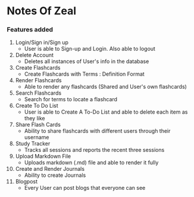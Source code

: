 # Notes Of Zeal

### Features added
1. Login/Sign in/Sign up
    * User is able to Sign-up and Login. Also able to logout
2. Delete Account
    * Deletes all instances of User's info in the database
3. Create Flashcards
    * Create Flashcards with Terms : Definition Format
4. Render Flashcards
    * Able to render any flashcards (Shared and User's own flashcards)
5. Search Flashcards
    * Search for terms to locate a flashcard
6. Create To Do List
    * User is able to Create A To-Do List and able to delete each item as they like
7. Share Flash Cards
    * Ability to share flashcards with different users through their username 
8. Study Tracker
    * Tracks all sessions and reports the recent three sessions
9. Upload Markdown File
    * Uploads markdown (.md) file and able to render it fully
10. Create and Render Journals
    * Ability to create Journals
11. Blogpost
    * Every User can post blogs that everyone can see